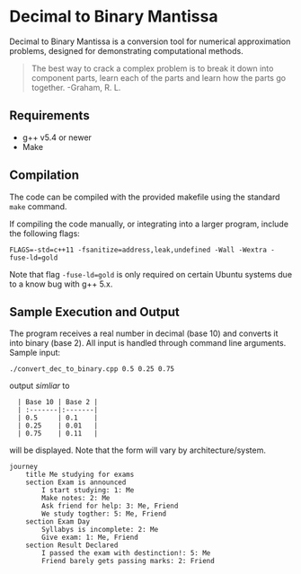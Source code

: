 # Decimal to Binary Mantissa
Decimal to Binary Mantissa is a conversion tool for numerical approximation problems, designed for demonstrating computational methods. 

> The best way to crack a complex problem is to break it down into component parts, learn each of
the parts and learn how the parts go together. -Graham, R. L.

## Requirements
* g++ v5.4 or newer
* Make

## Compilation
The code can be compiled with the provided makefile using the standard `make` command.

If compiling the code manually, or integrating into a larger program, include the following flags: 
```
FLAGS=-std=c++11 -fsanitize=address,leak,undefined -Wall -Wextra -fuse-ld=gold
```
Note that flag `-fuse-ld=gold` is only required on certain Ubuntu systems due to a know bug with g++ 5.x.
## Sample Execution and Output
The program receives a real number in decimal (base 10) and converts it into binary (base 2). All input is handled through command line arguments. Sample input:
```
./convert_dec_to_binary.cpp 0.5 0.25 0.75
```
output *simliar* to
```
  | Base 10 | Base 2 |
  | :-------|:-------|
  | 0.5     | 0.1    |
  | 0.25    | 0.01   |
  | 0.75    | 0.11   |
```
will  be displayed. Note that the form will vary by architecture/system.

```mermaid
journey
	title Me studying for exams
	section Exam is announced
		I start studying: 1: Me
		Make notes: 2: Me
		Ask friend for help: 3: Me, Friend
		We study togther: 5: Me, Friend
	section Exam Day
		Syllabys is incomplete: 2: Me
		Give exam: 1: Me, Friend
	section Result Declared
		I passed the exam with destinction!: 5: Me
		Friend barely gets passing marks: 2: Friend
```
